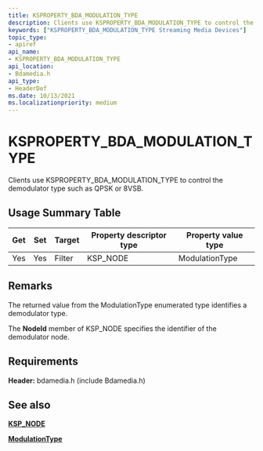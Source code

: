 ```yaml
---
title: KSPROPERTY_BDA_MODULATION_TYPE
description: Clients use KSPROPERTY_BDA_MODULATION_TYPE to control the demodulator type such as QPSK or 8VSB.
keywords: ["KSPROPERTY_BDA_MODULATION_TYPE Streaming Media Devices"]
topic_type:
- apiref
api_name:
- KSPROPERTY_BDA_MODULATION_TYPE
api_location:
- Bdamedia.h
api_type:
- HeaderDef
ms.date: 10/13/2021
ms.localizationpriority: medium
---
```


# KSPROPERTY_BDA_MODULATION_TYPE

Clients use KSPROPERTY_BDA_MODULATION_TYPE to control the demodulator type such as QPSK or 8VSB.

## Usage Summary Table

| Get | Set | Target | Property descriptor type | Property value type |
|--|--|--|--|--|
| Yes | Yes | Filter | KSP_NODE | ModulationType |

## Remarks

The returned value from the ModulationType enumerated type identifies a demodulator type.

The **NodeId** member of KSP_NODE specifies the identifier of the demodulator node.

## Requirements

**Header:** bdamedia.h (include Bdamedia.h)

## See also

[**KSP_NODE**](/windows-hardware/drivers/ddi/ks/ns-ks-ksp_node)

[**ModulationType**](/previous-versions/windows/desktop/mstv/modulationtype)

